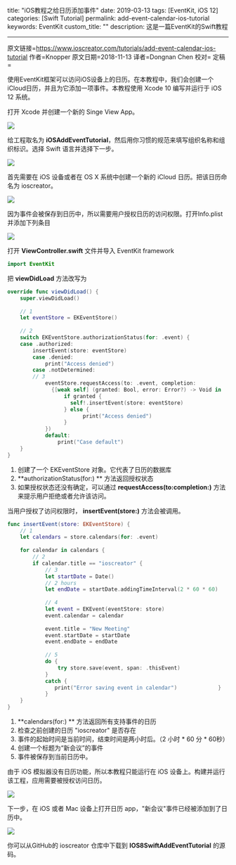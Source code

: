 title: "iOS教程之给日历添加事件"
date: 2019-03-13
tags: [EventKit, iOS 12]
categories: [Swift Tutorial]
permalink: add-event-calendar-ios-tutorial
keywords: EventKit
custom_title: ""
description: 这是一篇EventKit的Swift教程

---

 原文链接=https://www.ioscreator.com/tutorials/add-event-calendar-ios-tutorial
 作者=Knopper
 原文日期=2018-11-13
 译者=Dongnan Chen
 校对=
 定稿=

 <!--此处开始正文-->

使用EventKit框架可以访问iOS设备上的日历。在本教程中，我们会创建一个iCloud日历，并且为它添加一项事件。本教程使用 Xcode 10 编写并运行于 iOS 12 系统。

打开 Xcode 并创建一个新的 Singe View App。

![](https://static1.squarespace.com/static/52428a0ae4b0c4a5c2a2cede/t/5be885660ebbe885c5a5c16c/1541965174907/single-view-xcode-template.png?format=1000w)

给工程取名为 **iOSAddEventTutorial**，然后用你习惯的规范来填写组织名称和组织标识。选择 Swift 语言并选择下一步。

![](https://static1.squarespace.com/static/52428a0ae4b0c4a5c2a2cede/t/5be886038985835f89824548/1541965345387/add-event-project.png?format=1000w)

<!--more-->

首先需要在 iOS 设备或者在 OS X 系统中创建一个新的 iCloud 日历。把该日历命名为 ioscreator。

![](https://static1.squarespace.com/static/52428a0ae4b0c4a5c2a2cede/t/5be886a740ec9a97ddc1ccc9/1541965683918/add-calendar-icloud.png?format=1000w)

因为事件会被保存到日历中，所以需要用户授权日历的访问权限。打开Info.plist并添加下列条目

![](https://static1.squarespace.com/static/52428a0ae4b0c4a5c2a2cede/t/5be971e403ce64619f8e7382/1542025714657/info-plist-authorize-access-calendar.png?format=1000w)

打开 **ViewController.swift** 文件并导入 EventKit framework

```swift
import EventKit
```

把 **viewDidLoad** 方法改写为

```swift
override func viewDidLoad() {
    super.viewDidLoad()
        
    // 1
    let eventStore = EKEventStore()
        
    // 2
    switch EKEventStore.authorizationStatus(for: .event) {
    case .authorized:
        insertEvent(store: eventStore)
        case .denied:
            print("Access denied")
        case .notDetermined:
        // 3
            eventStore.requestAccess(to: .event, completion:
              {[weak self] (granted: Bool, error: Error?) -> Void in
                  if granted {
                    self!.insertEvent(store: eventStore)
                  } else {
                        print("Access denied")
                  }
            })
            default:
                print("Case default")
    }
}
```

1. 创建了一个 EKEventStore 对象。它代表了日历的数据库
2. **authorizationStatus(for:) ** 方法返回授权状态
3. 如果授权状态还没有确定，可以通过 **requestAccess(to:completion:)** 方法来提示用户拒绝或者允许该访问。

当用户授权了访问权限时， **insertEvent(store:)** 方法会被调用。

```swift
func insertEvent(store: EKEventStore) {
    // 1
    let calendars = store.calendars(for: .event)
        
    for calendar in calendars {
        // 2
        if calendar.title == "ioscreator" {
            // 3
            let startDate = Date()
            // 2 hours
            let endDate = startDate.addingTimeInterval(2 * 60 * 60)
                
            // 4
            let event = EKEvent(eventStore: store)
            event.calendar = calendar
                
            event.title = "New Meeting"
            event.startDate = startDate
            event.endDate = endDate
                
            // 5
            do {
                try store.save(event, span: .thisEvent)
            }
            catch {
               print("Error saving event in calendar")             }
            }
    }
}
```

1.  **calendars(for:) ** 方法返回所有支持事件的日历
2.  检查之前创建的日历 "ioscreator" 是否存在
3.  事件的起始时间是当前时间，结束时间是两小时后。（2 小时 * 60 分 * 60秒）
4.  创建一个标题为“新会议”的事件
5.  事件被保存到当前日历中。


由于 iOS 模拟器没有日历功能，所以本教程只能运行在 iOS 设备上。构建并运行该工程，应用需要被授权访问日历。

![](https://static1.squarespace.com/static/52428a0ae4b0c4a5c2a2cede/t/5be9743a4ae23793ccaf9e47/1542026312430/ask-permission-access-calendar.png?format=500w)

下一步，在 iOS 或者 Mac 设备上打开日历 app，"新会议"事件已经被添加到了日历中。

![](https://static1.squarespace.com/static/52428a0ae4b0c4a5c2a2cede/t/5be96a001ae6cfbdd7af1dc0/1542026432386/add-entry-calendar.png?format=750w)

你可以从GitHub的 ioscreator 仓库中下载到 **IOS8SwiftAddEventTutorial** 的源码。



